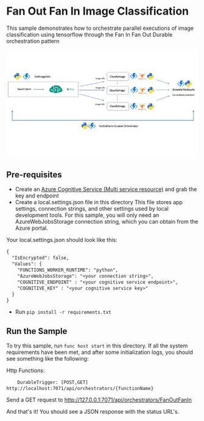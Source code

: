 # Fan Out Fan In Image Classification

This sample demonstrates how to orchestrate parallel executions of image classification using tensorflow through the Fan In Fan Out Durable orchestration pattern

![architecture_diagram](./FanOutFanIn.jpg) 

## Pre-requisites

- Create an [Azure Cognitive Service (Multi service resource)](https://docs.microsoft.com/en-us/azure/cognitive-services/cognitive-services-apis-create-account?tabs=multiservice%2Cwindows) and grab the key and endpoint
- Create a local.settings.json file in this directory
This file stores app settings, connection strings, and other settings used by local development tools. For this sample, you will only need an AzureWebJobsStorage connection string, which you can obtain from the Azure portal.

Your local.settings.json should look like this:

```
{
  "IsEncrypted": false,
  "Values": {
    "FUNCTIONS_WORKER_RUNTIME": "python",
    "AzureWebJobsStorage": "<your connection string>",
    "COGNITIVE_ENDPOINT" : "<your cognitive service endpoint>",
    "COGNITIVE_KEY" : "<your cognitive service key>"
  }
}
```

- Run `pip install -r requirements.txt`


## Run the Sample
To try this sample, run `func host start` in this directory. If all the system requirements have been met, and after some initialization logs, you should see something like the following:

Http Functions:

        DurableTrigger: [POST,GET] http://localhost:7071/api/orchestrators/{functionName}


Send a GET request to http://127.0.0.1:7071/api/orchestrators/FanOutFanIn

And that's it! You should see a JSON response with the status URL's.
